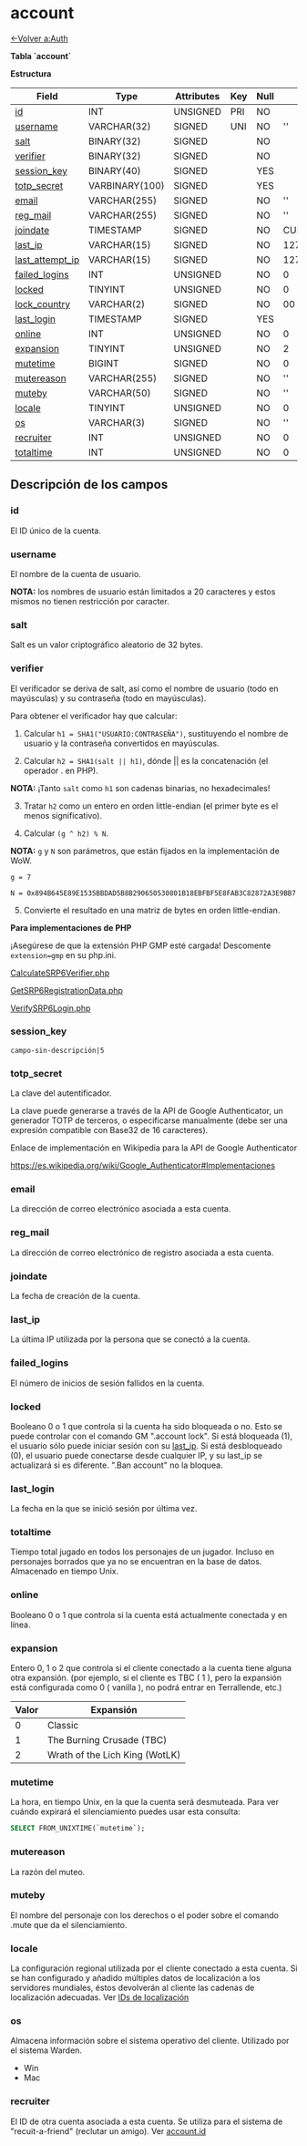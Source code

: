 ﻿# account

[<-Volver a:Auth](database-auth.md)

**Tabla \`account\`**

**Estructura**

| Field                 | Type          | Attributes | Key | Null | Default           | Extra          | Comment    |
| --------------------- | ------------- | ---------- | --- | ---- | ----------------- | -------------- | ---------- |
| [id][1]               | INT           | UNSIGNED   | PRI | NO   |                   | AUTO_INCREMENT | Identifier |
| [username][2]         | VARCHAR(32)   | SIGNED     | UNI | NO   | ''                |                |            |
| [salt][3]             | BINARY(32)    | SIGNED     |     | NO   |                   |                |            |
| [verifier][4]         | BINARY(32)    | SIGNED     |     | NO   |                   |                |            |
| [session_key][5]      | BINARY(40)    | SIGNED     |     | YES  |                   |                |            |
| [totp_secret][6]      | VARBINARY(100)| SIGNED     |     | YES  |                   |                |            |
| [email][7]            | VARCHAR(255)  | SIGNED     |     | NO   | ''                |                |            |
| [reg_mail][8]         | VARCHAR(255)  | SIGNED     |     | NO   | ''                |                |            |
| [joindate][9]         | TIMESTAMP     | SIGNED     |     | NO   | CURRENT_TIMESTAMP |                |            |
| [last_ip][10]         | VARCHAR(15)   | SIGNED     |     | NO   | 127.0.0.1         |                |            |
| [last_attempt_ip][11] | VARCHAR(15)   | SIGNED     |     | NO   | 127.0.0.1         |                |            |
| [failed_logins][12]   | INT           | UNSIGNED   |     | NO   | 0                 |                |            |
| [locked][13]          | TINYINT       | UNSIGNED   |     | NO   | 0                 |                |            |
| [lock_country][14]    | VARCHAR(2)    | SIGNED     |     | NO   | 00                |                |            |
| [last_login][15]      | TIMESTAMP     | SIGNED     |     | YES  |                   |                |            |
| [online][16]          | INT           | UNSIGNED   |     | NO   | 0                 |                |            |
| [expansion][17]       | TINYINT       | UNSIGNED   |     | NO   | 2                 |                |            |
| [mutetime][18]        | BIGINT        | SIGNED     |     | NO   | 0                 |                |            |
| [mutereason][19]      | VARCHAR(255)  | SIGNED     |     | NO   | ''                |                |            |
| [muteby][20]          | VARCHAR(50)   | SIGNED     |     | NO   | ''                |                |            |
| [locale][21]          | TINYINT       | UNSIGNED   |     | NO   | 0                 |                |            |
| [os][22]              | VARCHAR(3)    | SIGNED     |     | NO   | ''                |                |            |
| [recruiter][23]       | INT           | UNSIGNED   |     | NO   | 0                 |                |            |
| [totaltime][24]       | INT           | UNSIGNED   |     | NO   | 0                 |                |            |


[1]: #id
[2]: #username
[3]: #salt
[4]: #verifier
[5]: #session_key
[6]: #totp_secret
[7]: #email
[8]: #reg_mail
[9]: #joindate
[10]: #last_ip
[11]: #last_attempt_ip
[12]: #failed_logins
[13]: #locked
[14]: #lock_country
[15]: #last_login
[16]: #online
[17]: #expansion
[18]: #mutetime
[19]: #mutereason
[20]: #muteby
[21]: #locale
[22]: #os
[23]: #recruiter
[24]: #totaltime

## Descripción de los campos

### id

El ID único de la cuenta.

### username

El nombre de la cuenta de usuario.

**NOTA:** los nombres de usuario están limitados a 20 caracteres y estos mismos no tienen restricción por caracter.

### salt

Salt es un valor criptográfico aleatorio de 32 bytes.

### verifier

El verificador se deriva de salt, así como el nombre de usuario (todo en mayúsculas) y su contraseña (todo en mayúsculas).

Para obtener el verificador hay que calcular:

1. Calcular `h1 = SHA1("USUARIO:CONTRASEÑA")`, sustituyendo el nombre de usuario y la contraseña convertidos en mayúsculas.

2. Calcular `h2 = SHA1(salt || h1)`, dónde || es la concatenación (el operador . en PHP).

**NOTA:** ¡Tanto `salt` como `h1` son cadenas binarias, no hexadecimales!

3. Tratar `h2` como un entero en orden little-endian (el primer byte es el menos significativo).

4. Calcular `(g ^ h2) % N`.

**NOTA:** `g` y `N` son parámetros, que están fijados en la implementación de WoW.

`g = 7`

`N = 0x894B645E89E1535BBDAD5B8B290650530801B18EBFBF5E8FAB3C82872A3E9BB7`

5. Convierte el resultado en una matriz de bytes en orden little-endian.

**Para implementaciones de PHP**

¡Asegúrese de que la extensión PHP GMP esté cargada! Descomente `extension=gmp` en su php.ini.

[CalculateSRP6Verifier.php](https://gist.github.com/Treeston/db44f23503ae9f1542de31cb8d66781e)

[GetSRP6RegistrationData.php](https://gist.github.com/Treeston/40b99dd71f55d55c68857919088b2e41)

[VerifySRP6Login.php](https://gist.github.com/Treeston/34d9249fb467dddc11b2568e74f8cb1e)

### session_key

`campo-sin-descripción|5`

### totp_secret

La clave del autentificador.

La clave puede generarse a través de la API de Google Authenticator, un generador TOTP de terceros, o especificarse manualmente (debe ser una expresión compatible con Base32 de 16 caracteres).

Enlace de implementación en Wikipedia para la API de Google Authenticator

<https://es.wikipedia.org/wiki/Google_Authenticator#Implementaciones>

### email

La dirección de correo electrónico asociada a esta cuenta.

### reg_mail

La dirección de correo electrónico de registro asociada a esta cuenta.

### joindate

La fecha de creación de la cuenta.

### last_ip

La última IP utilizada por la persona que se conectó a la cuenta.

### failed_logins

El número de inicios de sesión fallidos en la cuenta.

### locked

Booleano 0 o 1 que controla si la cuenta ha sido bloqueada o no. Esto se puede controlar con el comando GM ".account lock". Si está bloqueada (1), el usuario sólo puede iniciar sesión con su [last_ip][11]. Si está desbloqueado (0), el usuario puede conectarse desde cualquier IP, y su last_ip se actualizará si es diferente. ".Ban account" no la bloquea.

### last_login

La fecha en la que se inició sesión por última vez.

### totaltime

Tiempo total jugado en todos los personajes de un jugador. Incluso en personajes borrados que ya no se encuentran en la base de datos.
Almacenado en tiempo Unix.

### online

Booleano 0 o 1 que controla si la cuenta está actualmente conectada y en línea.

### expansion

Entero 0, 1 o 2 que controla si el cliente conectado a la cuenta tiene alguna otra expansión. (por ejemplo, si el cliente es TBC ( 1 ), pero la expansión está configurada como 0 ( vanilla ), no podrá entrar en Terrallende, etc.)

| Valor | Expansión                      |
| ----- | ------------------------------ |
| 0     | Classic                        |
| 1     | The Burning Crusade (TBC)      |
| 2     | Wrath of the Lich King (WotLK) |

### mutetime

La hora, en tiempo Unix, en la que la cuenta será desmuteada. Para ver cuándo expirará el silenciamiento puedes usar esta consulta:

```sql
SELECT FROM_UNIXTIME(`mutetime`);
```

### mutereason

La razón del muteo.

### muteby

El nombre del personaje con los derechos o el poder sobre el comando .mute que da el silenciamiento.

### locale

La configuración regional utilizada por el cliente conectado a esta cuenta. Si se han configurado y añadido múltiples datos de localización a los servidores mundiales, éstos devolverán al cliente las cadenas de localización adecuadas. Ver [IDs de localización](es/Localization_lang)

### os

Almacena información sobre el sistema operativo del cliente. Utilizado por el sistema Warden.

- Win
- Mac

### recruiter

El ID de otra cuenta asociada a esta cuenta. Se utiliza para el sistema de "recuit-a-friend" (reclutar un amigo). Ver [account.id][1]